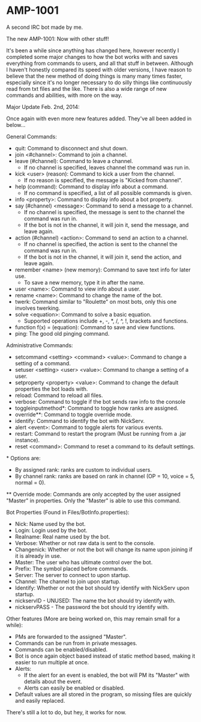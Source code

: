AMP-1001
========

A second IRC bot made by me.

The new AMP-1001: Now with other stuff!

It's been a while since anything has changed here, however recently I completed some major changes to how the bot works with and saves everything from commands to users, and all that stuff in between. Although I haven't honestly compared its speed with older versions, I have reason to believe that the new method of doing things is many many times faster, especially since it's no longer necessary to do silly things like continuously read from txt files and the like. There is also a wide range of new commands and abilities, with more on the way.

Major Update Feb. 2nd, 2014:

Once again with even more new features added. They've all been added in below...


General Commands:
- quit: Command to disconnect and shut down.
- join <#channel>: Command to join a channel.
- leave (#channel): Command to leave a channel. 
    - If no channel is specified, leaves channel the command was run in.
- kick \<user> (reason): Command to kick a user from the channel.
    - If no reason is specified, the message is "Kicked from channel".
- help (command): Command to display info about a command.
    - If no command is specified, a list of all possible commands is given.
- info \<property>: Command to display info about a bot property.
- say (#channel) \<message>: Command to send a message to a channel.
    - If no channel is specified, the message is sent to the channel the command was run in.
    - If the bot is not in the channel, it will join it, send the message, and leave again.
- action (#channel) \<action>: Command to send an action to a channel.
    - If no channel is specified, the action is sent to the channel the command was run in.
    - If the bot is not in the channel, it will join it, send the action, and leave again.
- remember \<name> (new memory): Command to save text info for later use.
    - To save a new memory, type it in after the name.
- user \<name>: Command to view info about a user.
- rename \<name>: Command to change the name of the bot.
- twerk: Command similar to "Roulette" on most bots, only this one involves twerking.
- solve \<equation>: Command to solve a basic equation.
    - Supported operations include +, -, *, /, ^, !, brackets and functions.
- function f(x) = (equation): Command to save and view functions.
- ping: The good old pinging command.

Administrative Commands:
- setcommand \<setting> \<command> \<value>: Command to change a setting of a command.
- setuser \<setting> \<user> \<value>: Command to change a setting of a user.
- setproperty \<property> \<value>: Command to change the default properties the bot loads with.
- reload: Command to reload all files.
- verbose: Command to toggle if the bot sends raw info to the console
- toggleinputmethod*: Command to toggle how ranks are assigned.
- override**: Command to toggle override mode.
- identify: Command to identify the bot with NickServ.
- alert \<event>: Command to toggle alerts for various events.
- restart: Command to restart the program (Must be running from a .jar instance).
- reset \<command>: Command to reset a command to its default settings.

\* Options are:
- By assigned rank: ranks are custom to individual users.
- By channel rank: ranks are based on rank in channel (OP = 10, voice = 5, normal = 0).

** Override mode: Commands are only accepted by the user assigned "Master" in properties. Only the "Master" is able to use this command.

Bot Properties (Found in Files/BotInfo.properties):
- Nick: Name used by the bot.
- Login: Login used by the bot.
- Realname: Real name used by the bot.
- Verbose: Whether or not raw data is sent to the console.
- Changenick: Whether or not the bot will change its name upon joining if it is already in use.
- Master: The user who has ultimate control over the bot.
- Prefix: The symbol placed before commands.
- Server: The server to connect to upon startup.
- Channel: The channel to join upon startup.
- Identify: Whether or not the bot should try identify with NickServ upon startup.
- nickservID - UNUSED: The name the bot should try identify with.
- nickservPASS - The password the bot should try identify with.

Other features (More are being worked on, this may remain small for a while):
- PMs are forwarded to the assigned "Master".
- Commands can be run from in private messages.
- Commands can be enabled/disabled.
- Bot is once again object based instead of static method based, making it easier to run multiple at once.
- Alerts:
    - If the alert for an event is enabled, the bot will PM its "Master" with details about the event.
    - Alerts can easily be enabled or disabled.
- Default values are all stored in the program, so missing files are quickly and easily replaced.

There's still a lot to do, but hey, it works for now.
